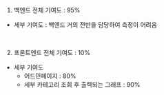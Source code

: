 1. 백엔드 전체 기여도 : 95%
 - 세부 기여도 : 백엔드 거의 전반을 담당하여 측정이 어려움

<br/>

2. 프론트엔드 전체 기여도 : 10%
 - 세부 기여도
   * 어드민페이지 : 80%
   * 세부 카테고리 조회 후 출력되는 그래프 : 90%
